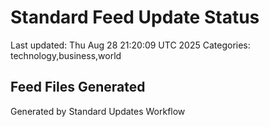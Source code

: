 # Standard Feed Update Status
Last updated: Thu Aug 28 21:20:09 UTC 2025
Categories: technology,business,world

## Feed Files Generated

Generated by Standard Updates Workflow
